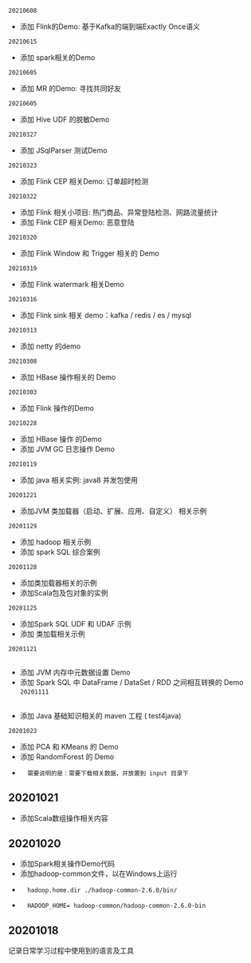 ``20210608``
* 添加 Flink的Demo: 基于Kafka的端到端Exactly Once语义

```20210615```
* 添加 spark相关的Demo

```20210605```
* 添加 MR 的Demo: 寻找共同好友

```20210605```
* 添加 Hive UDF 的脱敏Demo

```20210327```
* 添加 JSqlParser 测试Demo

```20210323```
* 添加 Flink CEP 相关Demo: 订单超时检测

```20210322```
* 添加 Flink 相关小项目: 热门商品、异常登陆检测、网路流量统计
* 添加 Flink CEP 相关Demo: 恶意登陆

```20210320```
* 添加 Flink Window 和 Trigger 相关的 Demo

```20210319```
* 添加 Flink watermark 相关Demo

```20210316```
* 添加 Flink sink 相关 demo：kafka / redis / es / mysql

```20210313```
* 添加 netty 的demo

```20210308```
* 添加 HBase 操作相关的 Demo


```20210303```
* 添加 Flink 操作的Demo

```20210228```
* 添加 HBase 操作 的Demo
* 添加 JVM GC 日志操作 Demo

```20210119```
* 添加 java 相关实例: java8 并发包使用



```20201221```
* 添加JVM 类加载器（启动、扩展、应用、自定义） 相关示例

```20201129```
* 添加 hadoop 相关示例
* 添加 spark SQL 综合案例

```20201128```
* 添加类加载器相关的示例
* 添加Scala包及包对象的实例

```20201125```
* 添加Spark SQL UDF 和 UDAF 示例
* 添加 类加载相关示例

```20201121```
##
- 添加 JVM 内存中元数据设置 Demo
- 添加 Spark SQL 中 DataFrame / DataSet / RDD 之间相互转换的 Demo
```20201111```
##
- 添加 Java 基础知识相关的 maven 工程 ( test4java) <br>

```20201023```
- 添加 PCA 和 KMeans 的 Demo
- 添加 RandomForest 的 Demo
-       需要说明的是：需要下载相关数据，并放置到 input 目录下 


## 20201021
- 添加Scala数组操作相关内容

## 20201020
- 添加Spark相关操作Demo代码
- 添加hadoop-common文件，以在Windows上运行
 -       hadoop.home.dir ./hadoop-common-2.6.0/bin/
 -       HADOOP_HOME= hadoop-common/hadoop-common-2.6.0-bin

## 20201018
记录日常学习过程中使用到的语言及工具
